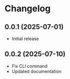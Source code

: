 # Changelog

## 0.0.1 (2025-07-01)
- Initial release

## 0.0.2 (2025-07-10)
- Fix CLI command
- Updated documentation